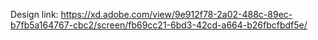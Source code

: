 Design link: https://xd.adobe.com/view/9e912f78-2a02-488c-89ec-b7fb5a164767-cbc2/screen/fb69cc21-6bd3-42cd-a664-b26fbcfbdf5e/
